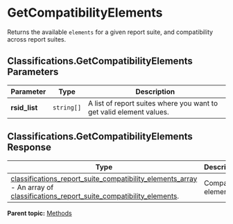 # GetCompatibilityElements

Returns the available `elements` for a given report suite, and compatibility across report suites.

## Classifications.GetCompatibilityElements Parameters

|Parameter|Type|Description|
|---------|----|-----------|
| **rsid_list** | `string[]` | A list of report suites where you want to get valid element values. |

## Classifications.GetCompatibilityElements Response

|Type|Description|
|----|-----------|
| [classifications_report_suite_compatibility_elements_array](../data_types/r_classifications_report_suite_compatibility_elements_array.md#) - An array of [classifications_report_suite_compatibility_elements](../data_types/r_classifications_report_suite_compatibility_elements.md#). |Compatible elements.|

**Parent topic:** [Methods](../methods/classifications_methods.md)

